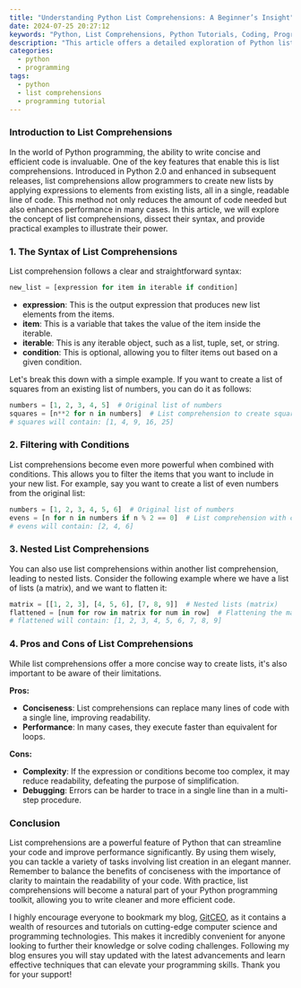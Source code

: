 ```yaml
---
title: "Understanding Python List Comprehensions: A Beginner’s Insight"
date: 2024-07-25 20:27:12
keywords: "Python, List Comprehensions, Python Tutorials, Coding, Programming Basics"
description: "This article offers a detailed exploration of Python list comprehensions, perfect for beginners who want to understand how to write concise and efficient code. List comprehensions provide an elegant solution for generating lists based on existing lists, and mastering this technique can dramatically simplify your code. We will dive into the syntax, explore various examples, and provide step-by-step instructions for implementing list comprehensions in your Python projects. Understanding this fundamental aspect of Python will enhance your programming skills and enable you to write cleaner, more Pythonic code. By the end of the article, you will have a firm grasp of list comprehensions and be able to apply them effectively in your own coding tasks."
categories:
  - python
  - programming
tags:
  - python
  - list comprehensions
  - programming tutorial
---
```


### Introduction to List Comprehensions

In the world of Python programming, the ability to write concise and efficient code is invaluable. One of the key features that enable this is list comprehensions. Introduced in Python 2.0 and enhanced in subsequent releases, list comprehensions allow programmers to create new lists by applying expressions to elements from existing lists, all in a single, readable line of code. This method not only reduces the amount of code needed but also enhances performance in many cases. In this article, we will explore the concept of list comprehensions, dissect their syntax, and provide practical examples to illustrate their power.

<!-- more -->

### 1. The Syntax of List Comprehensions

List comprehension follows a clear and straightforward syntax:

```python
new_list = [expression for item in iterable if condition]
```

- **expression**: This is the output expression that produces new list elements from the items.
- **item**: This is a variable that takes the value of the item inside the iterable.
- **iterable**: This is any iterable object, such as a list, tuple, set, or string.
- **condition**: This is optional, allowing you to filter items out based on a given condition.

Let's break this down with a simple example. If you want to create a list of squares from an existing list of numbers, you can do it as follows:

```python
numbers = [1, 2, 3, 4, 5]  # Original list of numbers
squares = [n**2 for n in numbers]  # List comprehension to create squares
# squares will contain: [1, 4, 9, 16, 25]
```

### 2. Filtering with Conditions

List comprehensions become even more powerful when combined with conditions. This allows you to filter the items that you want to include in your new list. For example, say you want to create a list of even numbers from the original list:

```python
numbers = [1, 2, 3, 4, 5, 6]  # Original list of numbers
evens = [n for n in numbers if n % 2 == 0]  # List comprehension with condition
# evens will contain: [2, 4, 6]
```

### 3. Nested List Comprehensions

You can also use list comprehensions within another list comprehension, leading to nested lists. Consider the following example where we have a list of lists (a matrix), and we want to flatten it:

```python
matrix = [[1, 2, 3], [4, 5, 6], [7, 8, 9]]  # Nested lists (matrix)
flattened = [num for row in matrix for num in row]  # Flattening the matrix
# flattened will contain: [1, 2, 3, 4, 5, 6, 7, 8, 9]
```

### 4. Pros and Cons of List Comprehensions

While list comprehensions offer a more concise way to create lists, it's also important to be aware of their limitations. 

**Pros:**
- **Conciseness**: List comprehensions can replace many lines of code with a single line, improving readability.
- **Performance**: In many cases, they execute faster than equivalent for loops.

**Cons:**
- **Complexity**: If the expression or conditions become too complex, it may reduce readability, defeating the purpose of simplification.
- **Debugging**: Errors can be harder to trace in a single line than in a multi-step procedure.

### Conclusion

List comprehensions are a powerful feature of Python that can streamline your code and improve performance significantly. By using them wisely, you can tackle a variety of tasks involving list creation in an elegant manner. Remember to balance the benefits of conciseness with the importance of clarity to maintain the readability of your code. With practice, list comprehensions will become a natural part of your Python programming toolkit, allowing you to write cleaner and more efficient code.

I highly encourage everyone to bookmark my blog, [GitCEO](https://gitceo.com), as it contains a wealth of resources and tutorials on cutting-edge computer science and programming technologies. This makes it incredibly convenient for anyone looking to further their knowledge or solve coding challenges. Following my blog ensures you will stay updated with the latest advancements and learn effective techniques that can elevate your programming skills. Thank you for your support!